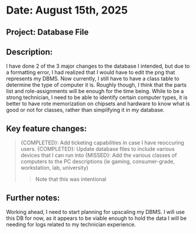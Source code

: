 # Date: August 15th, 2025
## Project: Database File
## Description:
I have done 2 of the 3 major changes to the database I intended, but due to a formatting error, I had realized that I would have to edit the png that represents my DBMS.
Now currently, I still have to have a class table to determine the type of computer it is. Roughly though, I think that the parts list and role-assignments will be enough
for the time being. While to be a strong technician, I need to be able to identify certain computer types, it is better to have rote memorization on chipsets and
hardware to know what is good or not for classes, rather than simplifying it in my database.


## Key feature changes:
> {COMPLETED}: Add ticketing capabilities in case I have reoccuring users. 
> {COMPLETED}: Update database files to include various devices that I can run into
> {MISSED}: Add the various classes of computers to the PC descriptions (ie gaming, consumer-grade, workstation, lab, university)
>> Note that this was intentional

## Further notes:
Working ahead, I need to start planning for upscaling my DBMS. I will use this DB for now, as it appears to be viable enough to hold the data I will be needing for logs
related to my technician experience.

